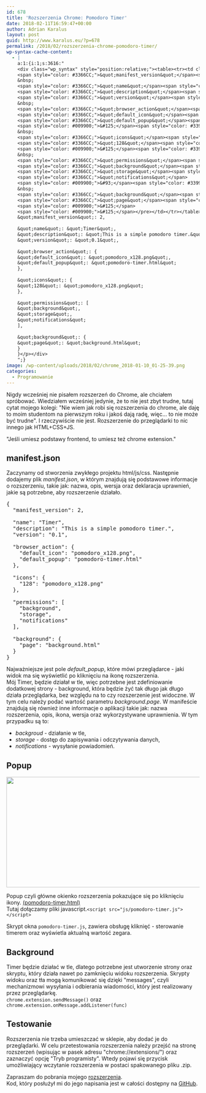 ```yaml
---
id: 678
title: 'Rozszerzenia Chrome: Pomodoro Timer'
date: 2018-02-11T16:59:47+00:00
author: Adrian Karalus
layout: post
guid: http://www.karalus.eu/?p=678
permalink: /2018/02/rozszerzenia-chrome-pomodoro-timer/
wp-syntax-cache-content:
  - |
    a:1:{i:1;s:3616:"
    <div class="wp_syntax" style="position:relative;"><table><tr><td class="code"><pre class="javascript" style="font-family:monospace;"><span style="color: #009900;">&#123;</span>
    <span style="color: #3366CC;">&quot;manifest_version&quot;</span><span style="color: #339933;">:</span> <span style="color: #CC0000;">2</span><span style="color: #339933;">,</span>
    &nbsp;
    <span style="color: #3366CC;">&quot;name&quot;</span><span style="color: #339933;">:</span> <span style="color: #3366CC;">&quot;Timer&quot;</span><span style="color: #339933;">,</span>
    <span style="color: #3366CC;">&quot;description&quot;</span><span style="color: #339933;">:</span> <span style="color: #3366CC;">&quot;This is a simple pomodoro timer.&quot;</span><span style="color: #339933;">,</span>
    <span style="color: #3366CC;">&quot;version&quot;</span><span style="color: #339933;">:</span> <span style="color: #3366CC;">&quot;0.1&quot;</span><span style="color: #339933;">,</span>
    &nbsp;
    <span style="color: #3366CC;">&quot;browser_action&quot;</span><span style="color: #339933;">:</span> <span style="color: #009900;">&#123;</span>
    <span style="color: #3366CC;">&quot;default_icon&quot;</span><span style="color: #339933;">:</span> <span style="color: #3366CC;">&quot;pomodoro_x128.png&quot;</span><span style="color: #339933;">,</span>
    <span style="color: #3366CC;">&quot;default_popup&quot;</span><span style="color: #339933;">:</span> <span style="color: #3366CC;">&quot;pomodoro-timer.html&quot;</span>
    <span style="color: #009900;">&#125;</span><span style="color: #339933;">,</span>
    &nbsp;
    <span style="color: #3366CC;">&quot;icons&quot;</span><span style="color: #339933;">:</span> <span style="color: #009900;">&#123;</span>
    <span style="color: #3366CC;">&quot;128&quot;</span><span style="color: #339933;">:</span> <span style="color: #3366CC;">&quot;pomodoro_x128.png&quot;</span>
    <span style="color: #009900;">&#125;</span><span style="color: #339933;">,</span>
    &nbsp;
    <span style="color: #3366CC;">&quot;permissions&quot;</span><span style="color: #339933;">:</span> <span style="color: #009900;">&#91;</span>
    <span style="color: #3366CC;">&quot;background&quot;</span><span style="color: #339933;">,</span>
    <span style="color: #3366CC;">&quot;storage&quot;</span><span style="color: #339933;">,</span>
    <span style="color: #3366CC;">&quot;notifications&quot;</span>
    <span style="color: #009900;">&#93;</span><span style="color: #339933;">,</span>
    &nbsp;
    <span style="color: #3366CC;">&quot;background&quot;</span><span style="color: #339933;">:</span> <span style="color: #009900;">&#123;</span>
    <span style="color: #3366CC;">&quot;page&quot;</span><span style="color: #339933;">:</span> <span style="color: #3366CC;">&quot;background.html&quot;</span>
    <span style="color: #009900;">&#125;</span>
    <span style="color: #009900;">&#125;</span></pre></td></tr></table><p class="theCode" style="display:none;">{
    &quot;manifest_version&quot;: 2,
    
    &quot;name&quot;: &quot;Timer&quot;,
    &quot;description&quot;: &quot;This is a simple pomodoro timer.&quot;,
    &quot;version&quot;: &quot;0.1&quot;,
    
    &quot;browser_action&quot;: {
    &quot;default_icon&quot;: &quot;pomodoro_x128.png&quot;,
    &quot;default_popup&quot;: &quot;pomodoro-timer.html&quot;
    },
    
    &quot;icons&quot;: {
    &quot;128&quot;: &quot;pomodoro_x128.png&quot;
    },
    
    &quot;permissions&quot;: [
    &quot;background&quot;,
    &quot;storage&quot;,
    &quot;notifications&quot;
    ],
    
    &quot;background&quot;: {
    &quot;page&quot;: &quot;background.html&quot;
    }
    }</p></div>
    ";}
image: /wp-content/uploads/2018/02/chrome_2018-01-10_01-25-39.png
categories:
  - Programowanie
---
```

Nigdy wcześniej nie pisałem rozszerzeń do Chrome, ale chciałem spróbować. Wiedziałem wcześniej jedynie, że to nie jest zbyt trudne, tutaj cytat mojego kolegi: "Nie wiem jak robi się rozszerzenia do chrome, ale daję to moim studentom na pierwszym roku i jakoś dają radę, więc&#8230; to nie może być trudne". I rzeczywiście nie jest. Rozszerzenie do przeglądarki to nic innego jak HTML+CSS+JS. 

<span>"Jeśli umiesz podstawy frontend, to umiesz też chrome extension."</span>

## manifest.json

Zaczynamy od stworzenia zwykłego projektu html/js/css. Następnie dodajemy plik _manifest.json_, w którym znajdują się podstawowe informacje o rozszerzeniu, takie jak: nazwa, opis, wersja oraz deklaracja uprawnień, jakie są potrzebne, aby rozszerzenie działało. 

<pre lang="javascript">{
  "manifest_version": 2,

  "name": "Timer",
  "description": "This is a simple pomodoro timer.",
  "version": "0.1",

  "browser_action": {
    "default_icon": "pomodoro_x128.png",
    "default_popup": "pomodoro-timer.html"
  },

  "icons": {
    "128": "pomodoro_x128.png"
  },

  "permissions": [
    "background",
    "storage",
    "notifications"
  ],

  "background": {
    "page": "background.html"
  }
}
</pre>

Najważniejsze jest pole _default_popup_, które mówi przeglądarce - jaki widok ma się wyświetlić po kliknięciu na ikonę rozszerzenia.  
Mój Timer, będzie działał w tle, więc potrzebne jest zdefiniowanie dodatkowej strony - background, która będzie żyć tak długo jak długo działa przeglądarka, bez względu na to czy rozszerzenie jest widoczne. W tym celu należy podać wartość parametru _background.page_. W manifeście znajdują się również inne informacje o aplikacji takie jak: nazwa rozszerzenia, opis, ikona, wersja oraz wykorzystywane uprawnienia. W tym przypadku są to: 

  * _backgroud_ - działanie w tle, 
  * _storage_ - dostęp do zapisywania i odczytywania danych, 
  * _notifications_ - wysyłanie powiadomień. </p> 

## Popup

<img src="https://i0.wp.com/www.karalus.eu/wp-content/uploads/2018/02/chrome_2018-01-10_01-25-39.png?resize=553%2C288" alt="" width="553" height="288" class="alignnone size-full wp-image-752" srcset="https://i0.wp.com/www.karalus.eu/wp-content/uploads/2018/02/chrome_2018-01-10_01-25-39.png?w=553 553w, https://i0.wp.com/www.karalus.eu/wp-content/uploads/2018/02/chrome_2018-01-10_01-25-39.png?resize=300%2C156 300w" sizes="(max-width: 553px) 100vw, 553px" data-recalc-dims="1" /> 

Popup czyli główne okienko rozszerzenia pokazujące się po kliknięciu ikony. <a target="_blank" href="https://github.com/RamzesBlog/pomodoro-timer/blob/master/pomodoro-timer.html">(pomodoro-timer.html)</a>  
Tutaj dołączamy pliki javascript.`<script src="js/pomodoro-timer.js"></script>` 

Skrypt okna `pomodoro-timer.js`, zawiera obsługę kliknięć - sterowanie timerem oraz wyświetla aktualną wartość zegara. 

## Background

Timer będzie działać w tle, dlatego potrzebne jest utworzenie strony oraz skryptu, który działa nawet po zamknięciu widoku rozszerzenia. Skrypty widoku oraz tła mogą komunikować się dzięki "messages", czyli mechanizmowi wysyłania i odbierania wiadomości, który jest realizowany przez przeglądarkę.  
`chrome.extension.sendMessage()` oraz `chrome.extension.onMessage.addListener(func)` 

## Testowanie

Rozszerzenia nie trzeba umieszczać w sklepie, aby dodać je do przeglądarki. W celu przetestowania rozszerzenia należy przejść na stronę rozszerzeń (wpisując w pasek adresu "chrome://extensions/") oraz zaznaczyć opcję "Tryb programisty". Wtedy pojawi się przycisk umożliwiający wczytanie rozszerzenia w postaci spakowanego pliku .zip. 

Zapraszam do pobrania mojego <a target="_blank" href="https://chrome.google.com/webstore/detail/timer/pakimokpohbojafpbgknlohgoepnelki?utm_source=chrome-ntp-icon">rozszerzenia</a>.  
Kod, który posłużył mi do jego napisania jest w całości dostępny na <a target="_blank" href="https://github.com/RamzesBlog/pomodoro-timer">GitHub</a>.